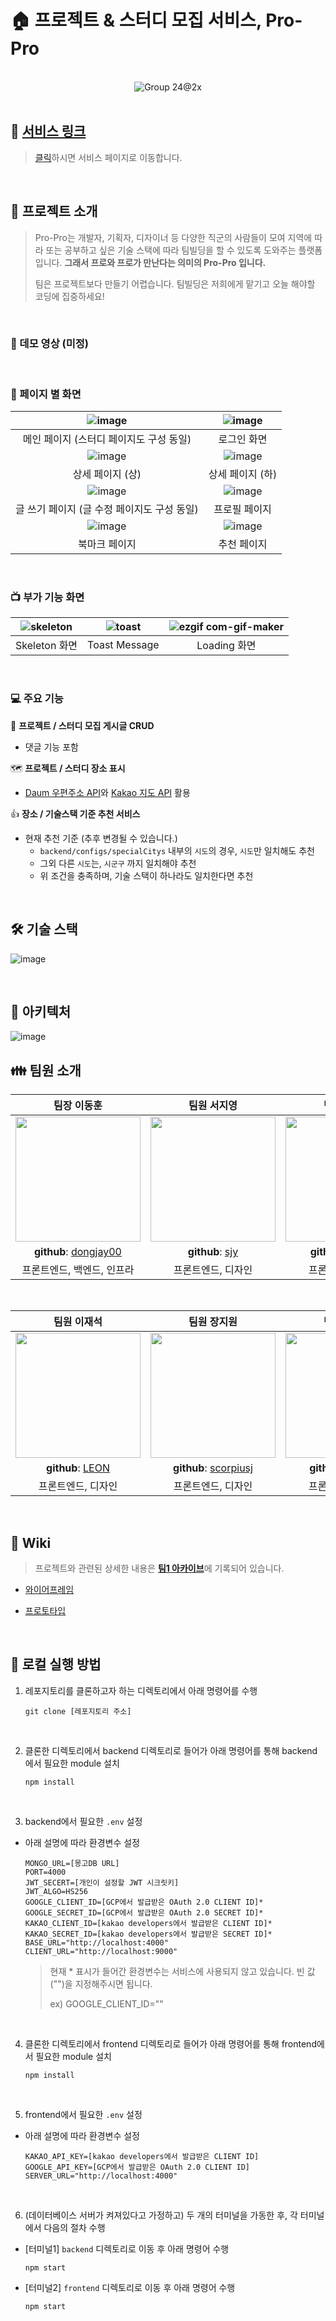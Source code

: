 # :house: 프로젝트 & 스터디 모집 서비스, Pro-Pro

<br />

<div align='center'>

<img alt="Group 24@2x" src="https://user-images.githubusercontent.com/68373235/147400303-b52a94d2-43c3-41f9-90ed-d09966326716.png">

</div>

<br />

## :rabbit: [서비스 링크](http://elice-kdt-sw-1st-vm01.koreacentral.cloudapp.azure.com/)

> [클릭](http://elice-kdt-sw-1st-vm01.koreacentral.cloudapp.azure.com/)하시면 서비스 페이지로 이동합니다.

<br />

## :apple: 프로젝트 소개

> Pro-Pro는 개발자, 기획자, 디자이너 등 다양한 직군의 사람들이 모여 지역에 따라 또는 공부하고 싶은 기술 스택에 따라 팀빌딩을 할 수 있도록 도와주는 플랫폼 입니다. **그래서 프로와 프로가 만난다는 의미의 Pro-Pro 입니다.**
>
> 팀은 프로젝트보다 만들기 어렵습니다. 팀빌딩은 저희에게 맡기고 오늘 해야할 코딩에 집중하세요!

<br />

### :movie_camera: 데모 영상 (미정)

<br />

### :page_facing_up: 페이지 별 화면

| ![image](https://user-images.githubusercontent.com/68373235/147402050-f81af0e0-3cc7-481f-87f4-72a4b5d1932f.png) | ![image](https://user-images.githubusercontent.com/68373235/147401865-4c966a0d-c4aa-48fd-9c25-cae9df25c156.png) |
| :-------------------------------------------------------------------------------------------------------------: | :-------------------------------------------------------------------------------------------------------------: |
|                                     메인 페이지 (스터디 페이지도 구성 동일)                                     |                                                   로그인 화면                                                   |
| ![image](https://user-images.githubusercontent.com/68373235/147401988-8604ce69-5722-4dcc-a699-f05b42557bc3.png) | ![image](https://user-images.githubusercontent.com/68373235/147402021-efdef210-9164-461f-8fc9-5a88ac98807c.png) |
|                                                상세 페이지 (상)                                                 |                                                상세 페이지 (하)                                                 |
| ![image](https://user-images.githubusercontent.com/68373235/147402077-ddc0f395-2b5a-476c-85e4-c11786d0ac3e.png) | ![image](https://user-images.githubusercontent.com/68373235/147402114-c5ae57ae-db73-4712-adcb-1dbe96cc2963.png) |
|                                   글 쓰기 페이지 (글 수정 페이지도 구성 동일)                                   |                                                  프로필 페이지                                                  |
| ![image](https://user-images.githubusercontent.com/68373235/147402183-301f24e2-c4cd-4ca7-810a-9a4f4f2448ba.png) | ![image](https://user-images.githubusercontent.com/68373235/147402221-7dd5768e-0b73-4cfc-96cb-ac020eefb7a8.png) |
|                                                  북마크 페이지                                                  |                                                   추천 페이지                                                   |

<br />

### :tv: 부가 기능 화면

| ![skeleton](https://cdn.discordapp.com/attachments/920479341819887687/924599712500293642/skeleton-card2.gif) | ![toast](https://cdn.discordapp.com/attachments/920479341819887687/924599712932327464/toast-message.gif) | ![ezgif com-gif-maker](https://user-images.githubusercontent.com/68373235/147410158-6413874e-0382-471c-9c51-b902bcac9842.gif) |
| :----------------------------------------------------------------------------------------------------------: | :------------------------------------------------------------------------------------------------------: | :---------------------------------------------------------------------------------------------------------------------------: |
|                                                Skeleton 화면                                                 |                                              Toast Message                                               |                                                         Loading 화면                                                          |

<br />

### :computer: 주요 기능

:book: **프로젝트 / 스터디 모집 게시글 CRUD**

- 댓글 기능 포함

:world_map: **프로젝트 / 스터디 장소 표시**

- [Daum 우편주소 API](https://postcode.map.daum.net/guide)와 [Kakao 지도 API](https://apis.map.kakao.com/) 활용

:thumbsup: **장소 / 기술스택 기준 추천 서비스**

- 현재 추천 기준 (추후 변경될 수 있습니다.)
  - `backend/configs/specialCitys` 내부의 `시도`의 경우, `시도`만 일치해도 추천
  - 그외 다른 `시도`는, `시군구` 까지 일치해야 추천
  - 위 조건을 충족하며, 기술 스택이 하나라도 일치한다면 추천

<br />

## :hammer_and_wrench: 기술 스택

![image](https://user-images.githubusercontent.com/68373235/147401357-e0a4d529-5f53-4c23-bc96-3fca9bc3f30b.png)

<br />

## :green_book: 아키텍처

![image](https://user-images.githubusercontent.com/68373235/147401680-8d5c2427-4164-4d7b-9650-b33b1640b671.png)<br />

## :family: 팀원 소개

<div align='center'>

|                                    **팀장 이동훈**                                    |                                    **팀원 서지영**                                    |                                    **팀원 손지성**                                    |
| :-----------------------------------------------------------------------------------: | :-----------------------------------------------------------------------------------: | :-----------------------------------------------------------------------------------: |
| <img src="https://avatars.githubusercontent.com/u/68373235?v=4" height=200 width=200> | <img src="https://avatars.githubusercontent.com/u/33392925?v=4" height=200 width=200> | <img src="https://avatars.githubusercontent.com/u/53927959?v=4" height=200 width=200> |
|                 **github**: [dongjay00](https://github.com/dongjay00)                 |                     **github**: [sjy](https://github.com/tjwdud)                      |                  **github**: [Danji_ya](https://github.com/Danji-ya)                  |
|                              프론트엔드, 백엔드, 인프라                               |                                  프론트엔드, 디자인                                   |                                  프론트엔드, 백엔드                                   |

<br />

|                                    **팀원 이재석**                                    |                                    **팀원 장지원**                                    |                                    **팀원 정진원**                                    |
| :-----------------------------------------------------------------------------------: | :-----------------------------------------------------------------------------------: | :-----------------------------------------------------------------------------------: |
| <img src="https://avatars.githubusercontent.com/u/83897458?v=4" height=200 width=200> | <img src="https://avatars.githubusercontent.com/u/32833404?v=4" height=200 width=200> | <img src="https://avatars.githubusercontent.com/u/76507701?v=4" height=200 width=200> |
|                     **github**: [LEON](https://github.com/OnLee3)                     |               **github**: [scorpiusj](https://blog.naver.com/scorpiusj)               |                   **github**: [Jin1won](https://github.com/Jin1won)                   |
|                                  프론트엔드, 디자인                                   |                                  프론트엔드, 디자인                                   |                                  프론트엔드, 백엔드                                   |

</div>

<br />

## :notebook: Wiki

> 프로젝트와 관련된 상세한 내용은 [**팀1 아카이브**](https://www.notion.so/elice/1-fc43eaf1e92f4447b2918e58bbece5c2)에 기록되어 있습니다.

- [와이어프레임](https://kdt-gitlab.elice.io/sw-001-project/team1/project-template/-/blob/develop/archive/wireframe/pro-pro%20wireframe.pdf)

- [프로토타입](https://www.figma.com/proto/hO1FrZyKQhw6dSXe0Wxq1A/Pro-Pro?node-id=0%3A1&scaling=min-zoom&page-id=0%3A1&starting-point-node-id=2%3A29)

<br />

## :runner: 로컬 실행 방법

1. 레포지토리를 클론하고자 하는 디렉토리에서 아래 명령어를 수행

   ```
   git clone [레포지토리 주소]
   ```

<br>

2. 클론한 디렉토리에서 backend 디렉토리로 들어가 아래 명령어를 통해 backend에서 필요한 module 설치

   ```
   npm install
   ```

<br>

3. backend에서 필요한 `.env` 설정

- 아래 설명에 따라 환경변수 설정

  ```
  MONGO_URL=[몽고DB URL]
  PORT=4000
  JWT_SECERT=[개인이 설정할 JWT 시크릿키]
  JWT_ALGO=HS256
  GOOGLE_CLIENT_ID=[GCP에서 발급받은 OAuth 2.0 CLIENT ID]*
  GOOGLE_SECRET_ID=[GCP에서 발급받은 OAuth 2.0 SECRET ID]*
  KAKAO_CLIENT_ID=[kakao developers에서 발급받은 CLIENT ID]*
  KAKAO_SECRET_ID=[kakao developers에서 발급받은 SECRET ID]*
  BASE_URL="http://localhost:4000"
  CLIENT_URL="http://localhost:9000"
  ```

  > 현재 \* 표시가 들어간 환경변수는 서비스에 사용되지 않고 있습니다. 빈 값("")을 지정해주시면 됩니다.
  >
  > ex) GOOGLE_CLIENT_ID=""

<br>

4. 클론한 디렉토리에서 frontend 디렉토리로 들어가 아래 명령어를 통해 frontend에서 필요한 module 설치

   ```
   npm install
   ```

<br>

5. frontend에서 필요한 `.env` 설정

- 아래 설명에 따라 환경변수 설정

  ```
  KAKAO_API_KEY=[kakao developers에서 발급받은 CLIENT ID]
  GOOGLE_API_KEY=[GCP에서 발급받은 OAuth 2.0 CLIENT ID]
  SERVER_URL="http://localhost:4000"
  ```

<br>

6. (데이터베이스 서버가 켜져있다고 가정하고) 두 개의 터미널을 가동한 후, 각 터미널에서 다음의 절차 수행

- [터미널1] `backend` 디렉토리로 이동 후 아래 명령어 수행

  ```
  npm start
  ```

- [터미널2] `frontend` 디렉토리로 이동 후 아래 명령어 수행

  ```
  npm start
  ```
